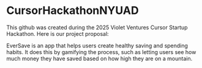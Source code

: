 # CursorHackathonNYUAD

This github was created during the 2025 Violet Ventures Cursor Startup Hackathon. Here is our project proposal:

EverSave is an app that helps users create healthy saving and spending habits. It does this by gamifying the process, such as letting users see how much money they have saved based on how high they are on a mountain.
